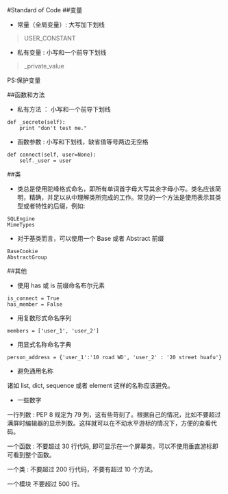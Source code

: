 #Standard of Code
##变量
- 常量（全局变量）: 大写加下划线

>USER_CONSTANT

- 私有变量 : 小写和一个前导下划线

>_private_value

PS:保护变量

##函数和方法
- 私有方法 ： 小写和一个前导下划线

```
def _secrete(self):
    print "don't test me."
``` 
- 函数参数 : 小写和下划线，缺省值等号两边无空格

```
def connect(self, user=None):
    self._user = user
```
##类
- 类总是使用驼峰格式命名，即所有单词首字母大写其余字母小写。类名应该简明，精确，并足以从中理解类所完成的工作。常见的一个方法是使用表示其类型或者特性的后缀，例如:

```
SQLEngine
MimeTypes
```
- 对于基类而言，可以使用一个 Base 或者 Abstract 前缀

```
BaseCookie
AbstractGroup
```
##其他
- 使用 has 或 is 前缀命名布尔元素

```
is_connect = True
has_member = False
```
- 用复数形式命名序列

```
members = ['user_1', 'user_2']
```
- 用显式名称命名字典

```
person_address = {'user_1':'10 road WD', 'user_2' : '20 street huafu'}
```

- 避免通用名称

诸如 list, dict, sequence 或者 element 这样的名称应该避免。

* 一些数字

一行列数 : PEP 8 规定为 79 列，这有些苛刻了。根据自己的情况，比如不要超过满屏时编辑器的显示列数。这样就可以在不动水平游标的情况下，方便的查看代码。

一个函数 : 不要超过 30 行代码, 即可显示在一个屏幕类，可以不使用垂直游标即可看到整个函数。

一个类 : 不要超过 200 行代码，不要有超过 10 个方法。

一个模块 不要超过 500 行。

